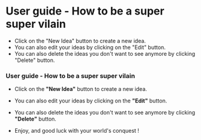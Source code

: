 
# User guide - How to be a super super vilain
- Click on the "New Idea" button to create a new idea.
- You can also edit your ideas by clicking on the "Edit" button.
- You can also delete the ideas you don't want to see anymore by clicking "Delete" button.

### User guide - How to be a super super vilain

- Click on the **"New Idea"** button to create a new idea.
- You can also edit your ideas by clicking on the **"Edit"** button.
- You can also delete the ideas you don't want to see anymore by clicking **"Delete"** button.


- Enjoy, and good luck with your world's conquest !
